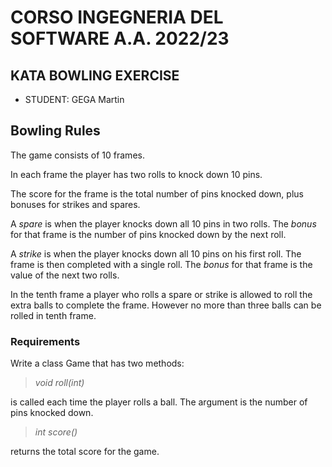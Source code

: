 # CORSO INGEGNERIA DEL SOFTWARE A.A. 2022/23

## KATA BOWLING EXERCISE

* STUDENT: GEGA Martin

## Bowling Rules

The game consists of 10 frames.

In each frame the player has two rolls to knock down 10 pins.

The score for the frame is the total number of pins knocked down, plus bonuses for strikes and spares.

A *spare* is when the player knocks down all 10 pins in two rolls. The *bonus* for that frame is the number of pins knocked down by the next roll.

A *strike* is when the player knocks down all 10 pins on his first roll. The frame is then completed with a single roll. The *bonus* for that frame is the value of the next two rolls.

In the tenth frame a player who rolls a spare or strike is allowed to roll the extra balls to complete the frame. However no more than three balls can be rolled in tenth frame.

### Requirements

Write a class Game that has two methods:

> *void roll(int)*

is called each time the player rolls a ball. The argument is the number of pins knocked down.

> *int score()*

returns the total score for the game.

